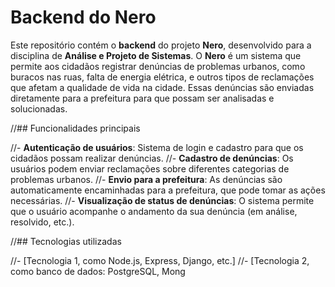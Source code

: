 # Backend do Nero

Este repositório contém o **backend** do projeto **Nero**, desenvolvido para a disciplina de **Análise e Projeto de Sistemas**. O **Nero** é um sistema que permite aos cidadãos registrar denúncias de problemas urbanos, como buracos nas ruas, falta de energia elétrica, e outros tipos de reclamações que afetam a qualidade de vida na cidade. Essas denúncias são enviadas diretamente para a prefeitura para que possam ser analisadas e solucionadas.

//## Funcionalidades principais

//- **Autenticação de usuários**: Sistema de login e cadastro para que os cidadãos possam realizar denúncias.
//- **Cadastro de denúncias**: Os usuários podem enviar reclamações sobre diferentes categorias de problemas urbanos.
//- **Envio para a prefeitura**: As denúncias são automaticamente encaminhadas para a prefeitura, que pode tomar as ações necessárias.
//- **Visualização de status de denúncias**: O sistema permite que o usuário acompanhe o andamento da sua denúncia (em análise, resolvido, etc.).

//## Tecnologias utilizadas

//- [Tecnologia 1, como Node.js, Express, Django, etc.]
//- [Tecnologia 2, como banco de dados: PostgreSQL, Mong
